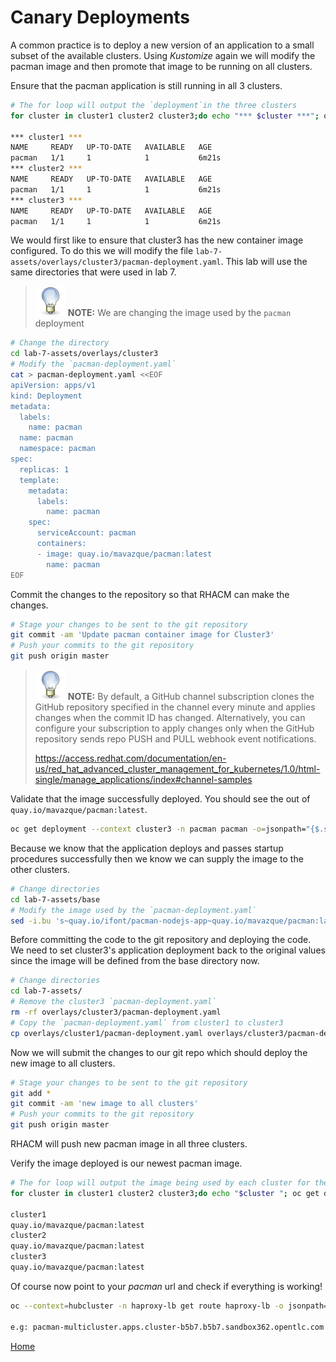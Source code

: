 # Canary Deployments
A common practice is to deploy a new version of an application to a small subset of the available clusters. Using *Kustomize* again we will modify the pacman image and then promote that image to be running on all clusters.

Ensure that the pacman application is still running in all 3 clusters.
~~~sh
# The for loop will output the `deployment`in the three clusters
for cluster in cluster1 cluster2 cluster3;do echo "*** $cluster ***"; oc get deployment --context $cluster -n pacman;done

*** cluster1 ***
NAME     READY   UP-TO-DATE   AVAILABLE   AGE
pacman   1/1     1            1           6m21s
*** cluster2 ***
NAME     READY   UP-TO-DATE   AVAILABLE   AGE
pacman   1/1     1            1           6m21s
*** cluster3 ***
NAME     READY   UP-TO-DATE   AVAILABLE   AGE
pacman   1/1     1            1           6m21s
~~~

We would first like to ensure that cluster3 has the new container image configured. To do this we will modify the file `lab-7-assets/overlays/cluster3/pacman-deployment.yaml`. This lab will use the same directories that were used in lab 7.

> ![TIP](assets/tip-icon.png) **NOTE:** We are changing the image used by the `pacman` deployment

~~~sh
# Change the directory
cd lab-7-assets/overlays/cluster3
# Modify the `pacman-deployment.yaml`
cat > pacman-deployment.yaml <<EOF
apiVersion: apps/v1
kind: Deployment
metadata:
  labels:
    name: pacman
  name: pacman
  namespace: pacman
spec:
  replicas: 1
  template:
    metadata:
      labels:
        name: pacman
    spec:
      serviceAccount: pacman
      containers:
      - image: quay.io/mavazque/pacman:latest
        name: pacman
EOF
~~~

Commit the changes to the repository so that RHACM can make the changes.

~~~sh
# Stage your changes to be sent to the git repository
git commit -am 'Update pacman container image for Cluster3'
# Push your commits to the git repository
git push origin master
~~~

> ![TIP](assets/tip-icon.png) **NOTE:** By default, a GitHub channel subscription clones the GitHub repository specified in the channel every minute and applies changes when the commit ID has changed. Alternatively, you can configure your subscription to apply changes only when the GitHub repository sends repo PUSH and PULL webhook event notifications.
> 
> https://access.redhat.com/documentation/en-us/red_hat_advanced_cluster_management_for_kubernetes/1.0/html-single/manage_applications/index#channel-samples

Validate that the image successfully deployed. You should see the out of `quay.io/mavazque/pacman:latest`.

~~~sh
oc get deployment --context cluster3 -n pacman pacman -o=jsonpath="{$.spec.template.spec.containers[:1].image}{\"\n\"}"
~~~

Because we know that the application deploys and passes startup procedures successfully then we know we can supply the image to the other clusters.

~~~sh
# Change directories
cd lab-7-assets/base
# Modify the image used by the `pacman-deployment.yaml`
sed -i.bu 's~quay.io/ifont/pacman-nodejs-app~quay.io/mavazque/pacman:latest~g' pacman-deployment.yaml
~~~

Before committing the code to the git repository and deploying the code. We need to set cluster3's application deployment back to the original values since the image will be defined from the base directory now.

~~~sh
# Change directories
cd lab-7-assets/
# Remove the cluster3 `pacman-deployment.yaml`
rm -rf overlays/cluster3/pacman-deployment.yaml
# Copy the `pacman-deployment.yaml` from cluster1 to cluster3
cp overlays/cluster1/pacman-deployment.yaml overlays/cluster3/pacman-deployment.yaml
~~~

Now we will submit the changes to our git repo which should deploy the new image to all clusters.

~~~sh
# Stage your changes to be sent to the git repository
git add *
git commit -am 'new image to all clusters'
# Push your commits to the git repository
git push origin master
~~~

RHACM will push new pacman image in all three clusters.


Verify the image deployed is our newest pacman image.

~~~sh
# The for loop will output the image being used by each cluster for the pacman application
for cluster in cluster1 cluster2 cluster3;do echo "$cluster "; oc get deployment --context $cluster -n pacman pacman -o=jsonpath='{$.spec.template.spec.containers[:1].image}'; echo "";done

cluster1 
quay.io/mavazque/pacman:latest
cluster2 
quay.io/mavazque/pacman:latest
cluster3 
quay.io/mavazque/pacman:latest
~~~

Of course now point to your *pacman* url and check if everything is working!

~~~sh
oc --context=hubcluster -n haproxy-lb get route haproxy-lb -o jsonpath="{.status.ingress[*].host}{\"\n\"}"

e.g: pacman-multicluster.apps.cluster-b5b7.b5b7.sandbox362.opentlc.com
~~~


[Home](./README.md)
